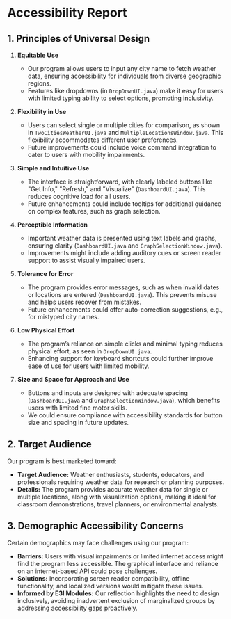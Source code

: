 # Accessibility Report

## 1. Principles of Universal Design

1. **Equitable Use**
   - Our program allows users to input any city name to fetch weather data, ensuring accessibility for individuals from diverse geographic regions.
   - Features like dropdowns (in `DropDownUI.java`) make it easy for users with limited typing ability to select options, promoting inclusivity.

2. **Flexibility in Use**
   - Users can select single or multiple cities for comparison, as shown in `TwoCitiesWeatherUI.java` and `MultipleLocationsWindow.java`. This flexibility accommodates different user preferences.
   - Future improvements could include voice command integration to cater to users with mobility impairments.

3. **Simple and Intuitive Use**
   - The interface is straightforward, with clearly labeled buttons like "Get Info," "Refresh," and "Visualize" (`DashboardUI.java`). This reduces cognitive load for all users.
   - Future enhancements could include tooltips for additional guidance on complex features, such as graph selection.

4. **Perceptible Information**
   - Important weather data is presented using text labels and graphs, ensuring clarity (`DashboardUI.java` and `GraphSelectionWindow.java`).
   - Improvements might include adding auditory cues or screen reader support to assist visually impaired users.

5. **Tolerance for Error**
   - The program provides error messages, such as when invalid dates or locations are entered (`DashboardUI.java`). This prevents misuse and helps users recover from mistakes.
   - Future enhancements could offer auto-correction suggestions, e.g., for mistyped city names.

6. **Low Physical Effort**
   - The program’s reliance on simple clicks and minimal typing reduces physical effort, as seen in `DropDownUI.java`.
   - Enhancing support for keyboard shortcuts could further improve ease of use for users with limited mobility.

7. **Size and Space for Approach and Use**
   - Buttons and inputs are designed with adequate spacing (`DashboardUI.java` and `GraphSelectionWindow.java`), which benefits users with limited fine motor skills.
   - We could ensure compliance with accessibility standards for button size and spacing in future updates.

## 2. Target Audience

Our program is best marketed toward:
- **Target Audience:** Weather enthusiasts, students, educators, and professionals requiring weather data for research or planning purposes.
- **Details:** The program provides accurate weather data for single or multiple locations, along with visualization options, making it ideal for classroom demonstrations, travel planners, or environmental analysts.

## 3. Demographic Accessibility Concerns

Certain demographics may face challenges using our program:
- **Barriers:** Users with visual impairments or limited internet access might find the program less accessible. The graphical interface and reliance on an internet-based API could pose challenges.
- **Solutions:** Incorporating screen reader compatibility, offline functionality, and localized versions would mitigate these issues.
- **Informed by E3I Modules:** Our reflection highlights the need to design inclusively, avoiding inadvertent exclusion of marginalized groups by addressing accessibility gaps proactively.
